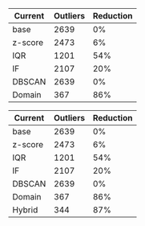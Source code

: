 <!--
 Copyright (c) 2024 David Such
 
 This software is released under the MIT License.
 https://opensource.org/licenses/MIT
-->

| Current | Outliers | Reduction |
|---------|----------|-----------|
| base    | 2639     | 0%        |
| z-score | 2473     | 6%        |
| IQR     | 1201     | 54%       |
| IF      | 2107     | 20%       |
| DBSCAN  | 2639     | 0%        |
| Domain  | 367      | 86%       |

| Current | Outliers | Reduction |
|---------|----------|-----------|
| base    | 2639     | 0%        |
| z-score | 2473     | 6%        |
| IQR     | 1201     | 54%       |
| IF      | 2107     | 20%       |
| DBSCAN  | 2639     | 0%        |
| Domain  | 367      | 86%       |
| Hybrid  | 344      | 87%       |